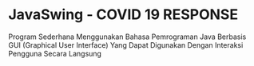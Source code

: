 # JavaSwing - COVID 19 RESPONSE
Program Sederhana Menggunakan Bahasa Pemrograman Java Berbasis GUI (Graphical User Interface) Yang Dapat Digunakan Dengan Interaksi Pengguna Secara Langsung

